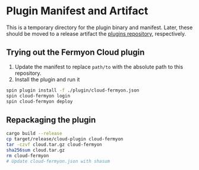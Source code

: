 # Plugin Manifest and Artifact

This is a temporary directory for the plugin binary and manifest.
Later, these should be moved to a release artifact the [plugins repository](https://github.com/fermyon/spin-plugins), respectively.

## Trying out the Fermyon Cloud plugin

1. Update the manifest to replace `path/to` with the absolute path to this repository.
2. Install the plugin and run it

```sh
spin plugin install -f ./plugin/cloud-fermyon.json
spin cloud-fermyon login
spin cloud-fermyon deploy
```

## Repackaging the plugin

```sh
cargo build --release
cp target/release/cloud-plugin cloud-fermyon
tar -czvf cloud.tar.gz cloud-fermyon
sha256sum cloud.tar.gz
rm cloud-fermyon
# Update cloud-fermyon.json with shasum
```
